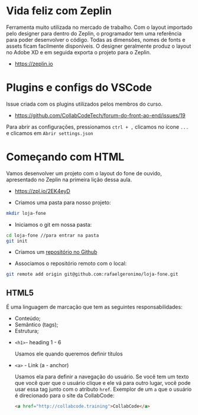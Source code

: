 # Vida feliz com Zeplin

Ferramenta muito utilizada no mercado de trabalho. Com o layout importado pelo designer para dentro do Zeplin, o programador tem uma referência para poder desenvolver o código. Todas as dimensões, nomes de fonts e assets ficam facilmente disponíveis.
O designer geralmente produz o layout no Adobe XD e em seguida exporta o projeto para o Zeplin.

- https://zeplin.io

# Plugins e configs do VSCode

Issue criada com os plugins utilizados pelos membros do curso.

- https://github.com/CollabCodeTech/forum-do-front-ao-end/issues/19

Para abrir as configurações, pressionamos `ctrl + ,` clicamos no ícone `...` e clicamos em `Abrir settings.json`

# Começando com HTML

Vamos desenvolver um projeto com o layout do fone de ouvido, apresentado no Zeplin na primeira lição dessa aula.

- https://zpl.io/2EK4eyD

- Criamos uma pasta para nosso projeto:

```bash
mkdir loja-fone
```

- Iniciamos o git em nossa pasta:

```bash
cd loja-fone //para entrar na pasta
git init
```

- Criamos um [repositório no Github](https://github.com/rafaelgeronimo/loja-fone)

- Associamos o repositório remoto com o local:

```bash
git remote add origin git@github.com:rafaelgeronimo/loja-fone.git
```

## HTML5

É uma linguagem de marcação que tem as seguintes responsabilidades:

- Conteúdo;
- Semântico (tags);
- Estrutura;

* `<h1>`- heading 1 - 6

  Usamos ele quando queremos definir títulos

- `<a>` - Link (a - anchor)

  Usamos ela para definir a navegação do usuário. Se você tem um texto que você quer que o usuário clique e ele vá para outro lugar, você pode usar essa tag junto com o atributo `href`. Exemplor de um `a` que o usuário é direcionado para o site da CollabCode:

  ```html
  <a href="http://collabcode.training">CollabCode</a>
  ```
